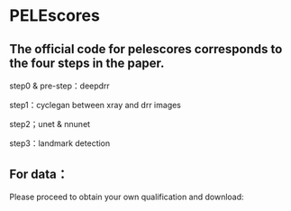 # PELEscores

## The official code for pelescores corresponds to the four steps in the paper. 
step0 & pre-step：deepdrr

step1：cyclegan between xray and drr images

step2；unet & nnunet

step3：landmark detection

## For data：
Please proceed to obtain your own qualification and download:
